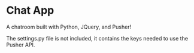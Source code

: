 # Chat App

A chatroom built with Python, JQuery, and Pusher!

The settings.py file is not included, it contains the keys needed to use the Pusher API.